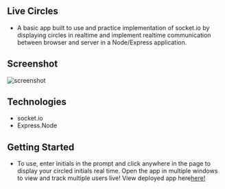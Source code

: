## Live Circles
- A basic app built to use and practice implementation of socket.io by displaying circles in realtime and implement realtime communication between browser and server in a Node/Express application.

## Screenshot
![screenshot](https://i.imgur.com/aUNTSvF.png "Screenshot")

## Technologies
* socket.io
* Express.Node

## Getting Started
- To use, enter initials in the prompt and click anywhere in the page to display your circled initials real time. Open the app in multiple windows to view and track multiple users live!
View deployed app here[here!](https://infinite-retreat-44376.herokuapp.com/)

